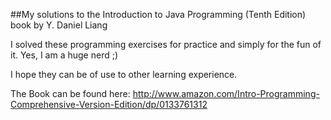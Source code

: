 ##My solutions to the Introduction to Java Programming (Tenth Edition) book by Y. Daniel Liang

I solved these programming exercises for practice and simply for the fun of it. Yes, I am a huge nerd ;)

I hope they can be of use to other learning experience.

The Book can be found here:
http://www.amazon.com/Intro-Programming-Comprehensive-Version-Edition/dp/0133761312
